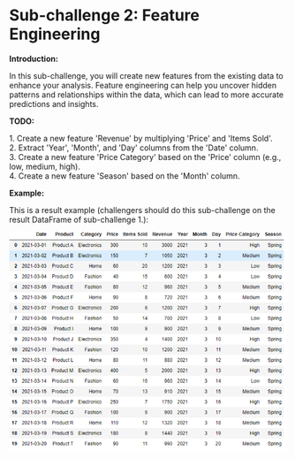 # Sub-challenge 2: Feature Engineering
**Introduction:**
<p>
    In this sub-challenge, you will create new features from the existing data to enhance your analysis. Feature engineering can help you uncover hidden patterns and relationships within the data, which can lead to more accurate predictions and insights.
</p>

**TODO:**
<p>
    1. Create a new feature 'Revenue' by multiplying 'Price' and 'Items Sold'.<br>
    2. Extract 'Year', 'Month', and 'Day' columns from the 'Date' column.<br>
    3. Create a new feature 'Price Category' based on the 'Price' column (e.g., low, medium, high).<br>
    4. Create a new feature 'Season' based on the 'Month' column.<br>
</p>

**Example:**
<p>
    This is a result example (challengers should do this sub-challenge on the result DataFrame of sub-challenge 1.):
</p>

![example_image_Feature_Engineering](assets/step2.png)
